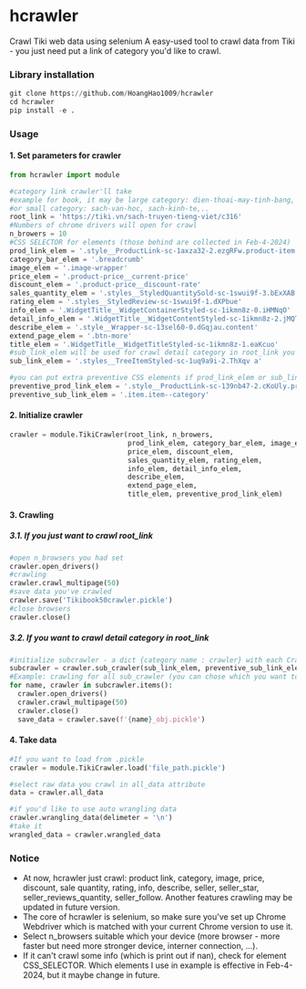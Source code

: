 # hcrawler
Crawl Tiki web data using selenium
A easy-used tool to crawl data from Tiki - you just need put a link of category you'd like to crawl.

### Library installation

```python
git clone https://github.com/HoangHao1009/hcrawler
cd hcrawler
pip install -e .
```

### Usage

#### 1. Set parameters for crawler
```python
from hcrawler import module

#category link crawler'll take
#example for book, it may be large category: dien-thoai-may-tinh-bang, thoi-trang-nu, ...
#or small category: sach-van-hoc, sach-kinh-te,..
root_link = 'https://tiki.vn/sach-truyen-tieng-viet/c316' 
#Numbers of chrome drivers will open for crawl
n_browers = 10
#CSS SELECTOR for elements (those behind are collected in Feb-4-2024)
prod_link_elem = '.style__ProductLink-sc-1axza32-2.ezgRFw.product-item'
category_bar_elem = '.breadcrumb'
image_elem = '.image-wrapper'
price_elem = '.product-price__current-price'
discount_elem = '.product-price__discount-rate'
sales_quantity_elem = '.styles__StyledQuantitySold-sc-1swui9f-3.bExXAB'
rating_elem = '.styles__StyledReview-sc-1swui9f-1.dXPbue'
info_elem = '.WidgetTitle__WidgetContainerStyled-sc-1ikmn8z-0.iHMNqO'
detail_info_elem = '.WidgetTitle__WidgetContentStyled-sc-1ikmn8z-2.jMQTPW'
describe_elem = '.style__Wrapper-sc-13sel60-0.dGqjau.content'
extend_page_elem = '.btn-more'
title_elem = '.WidgetTitle__WidgetTitleStyled-sc-1ikmn8z-1.eaKcuo'
#sub_link_elem will be used for crawl detail category in root_link you put
sub_link_elem = '.styles__TreeItemStyled-sc-1uq9a9i-2.ThXqv a'

#you can put extra preventive CSS elements if prod_link_elem or sub_link_elem isn't valid
preventive_prod_link_elem = '.style__ProductLink-sc-139nb47-2.cKoUly.product-item'
preventive_sub_link_elem = '.item.item--category'
```

#### 2. Initialize crawler

```python
crawler = module.TikiCrawler(root_link, n_browers, 
                             prod_link_elem, category_bar_elem, image_elem, 
                             price_elem, discount_elem,
                             sales_quantity_elem, rating_elem,
                             info_elem, detail_info_elem,
                             describe_elem,
                             extend_page_elem,
                             title_elem, preventive_prod_link_elem)
```

#### 3. Crawling

##### 3.1. If you just want to crawl root_link
```python
#open n_browsers you had set
crawler.open_drivers()
#crawling
crawler.crawl_multipage(50)
#save data you've crawled
crawler.save('Tikibook50crawler.pickle')
#close browsers
crawler.close()
```

##### 3.2. If you want to crawl detail category in root_link
```python
#initialize subcrawler - a dict {category name : crawler} with each Crawler for each detail category link
subcrawler = crawler.sub_crawler(sub_link_elem, preventive_sub_link_elem)
#Example: crawling for all sub_crawler (you can chose which you want to crawl)
for name, crawler in subcrawler.items():
  crawler.open_drivers()
  crawler.crawl_multipage(50)
  crawler.close()
  save_data = crawler.save(f'{name}_obj.pickle')
```

#### 4. Take data
```python
#If you want to load from .pickle
crawler = module.TikiCrawler.load('file_path.pickle')

#select raw data you crawl in all_data attribute
data = crawler.all_data

#if you'd like to use auto wrangling data
crawler.wrangling_data(delimeter = '\n')
#take it
wrangled_data = crawler.wrangled_data
```

### Notice
- At now, hcrawler just crawl: product link, category, image, price, discount, sale quantity, rating, info, describe, seller, seller_star, seller_reviews_quantity, seller_follow. Another features crawling may be updated in future version.
- The core of hcrawler is selenium, so make sure you've set up Chrome Webdriver which is matched with your current Chrome version to use it.
- Select n_browsers suitable which your device (more browser - more faster but need more stronger device, interner connection, ...).
- If it can't crawl some info (which is print out if nan), check for element CSS_SELECTOR. Which elements I use in example is effective in Feb-4-2024, but it maybe change in future.


